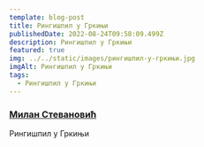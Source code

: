 ```yaml
---
template: blog-post
title: Рингишпил у Гркињи
publishedDate: 2022-08-24T09:58:09.499Z
description: Рингишпил у Гркињи
featured: true
img: ../../static/images/рингишпил-у-гркињи.jpg
imgAlt: Рингишпил у Гркињи
tags:
  - Рингишпил у Гркињи
---
```

### **[Милан Стевановић](https://www.facebook.com/groups/246453559759/user/100000456840636/?__cft__[0]=AZWZUbtyA61q7H34NSzt19reBPPXuffEcyWHktTbErk0FtUenWxQ-tPkeGIvdIPphsbA6ancNpeue5kIealSzPRxrnq_yGpUbG6egV5INYRk_vTZ9y1zUtJGFTviwud1PUjn_TPBIDnm43Ofobxpkc3xeoE9n5b_nTiJiM66NfglZmFKxQri6UpuMTVG24z9mLA&__tn__=-UC%2CP-R)**



Рингишпил у Гркињи